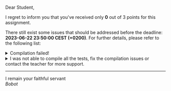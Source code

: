 Dear Student,

I regret to inform you that you've received only **0** out of 3 points for this assignment.

There still exist some issues that should be addressed before the deadline: **2023-06-22 23:50:00 CEST (+0200)**. For further details, please refer to the following list:

<details><summary>Compilation failed!</summary>##&nbsp;details&nbsp;(tip&nbsp;read&nbsp;from&nbsp;top&nbsp;to&nbsp;end):<br>```[&nbsp;16%]&nbsp;Building&nbsp;CXX&nbsp;object&nbsp;unit_tests/lib/googletest/CMakeFiles/gtest.dir/src/gtest-all.cc.o<br>In&nbsp;file&nbsp;included&nbsp;from&nbsp;/tmp/tmpjt7k3mcb/student/zaj14MyString/unit_tests/lib/googletest/include/gtest/gtest-message.h:57,<br>&nbsp;&nbsp;&nbsp;&nbsp;&nbsp;&nbsp;&nbsp;&nbsp;&nbsp;&nbsp;&nbsp;&nbsp;&nbsp;&nbsp;&nbsp;&nbsp;&nbsp;from&nbsp;/tmp/tmpjt7k3mcb/student/zaj14MyString/unit_tests/lib/googletest/include/gtest/gtest-assertion-result.h:46,<br>&nbsp;&nbsp;&nbsp;&nbsp;&nbsp;&nbsp;&nbsp;&nbsp;&nbsp;&nbsp;&nbsp;&nbsp;&nbsp;&nbsp;&nbsp;&nbsp;&nbsp;from&nbsp;/tmp/tmpjt7k3mcb/student/zaj14MyString/unit_tests/lib/googletest/include/gtest/gtest.h:64,<br>&nbsp;&nbsp;&nbsp;&nbsp;&nbsp;&nbsp;&nbsp;&nbsp;&nbsp;&nbsp;&nbsp;&nbsp;&nbsp;&nbsp;&nbsp;&nbsp;&nbsp;from&nbsp;/tmp/tmpjt7k3mcb/student/zaj14MyString/unit_tests/lib/googletest/src/gtest-all.cc:38:<br>/tmp/tmpjt7k3mcb/student/zaj14MyString/unit_tests/lib/googletest/include/gtest/internal/gtest-port.h:913:18:&nbsp;warning:&nbsp;‘class&nbsp;testing::internal::RE’&nbsp;has&nbsp;pointer&nbsp;data&nbsp;members&nbsp;[-Weffc++]<br>&nbsp;&nbsp;913&nbsp;|&nbsp;class&nbsp;GTEST_API_&nbsp;RE&nbsp;{<br>&nbsp;&nbsp;&nbsp;&nbsp;&nbsp;&nbsp;|&nbsp;&nbsp;&nbsp;&nbsp;&nbsp;&nbsp;&nbsp;&nbsp;&nbsp;&nbsp;&nbsp;&nbsp;&nbsp;&nbsp;&nbsp;&nbsp;&nbsp;&nbsp;^~<br>/tmp/tmpjt7k3mcb/student/zaj14MyString/unit_tests/lib/googletest/include/gtest/internal/gtest-port.h:913:18:&nbsp;warning:&nbsp;&nbsp;&nbsp;but&nbsp;does&nbsp;not&nbsp;declare&nbsp;‘operator=(const&nbsp;testing::internal::RE&)’&nbsp;[-Weffc++]<br>/tmp/tmpjt7k3mcb/student/zaj14MyString/unit_tests/lib/googletest/include/gtest/internal/gtest-port.h:944:15:&nbsp;note:&nbsp;pointer&nbsp;member&nbsp;‘testing::internal::RE::pattern_’&nbsp;declared&nbsp;here<br>&nbsp;&nbsp;944&nbsp;|&nbsp;&nbsp;&nbsp;const&nbsp;char*&nbsp;pattern_;<br>&nbsp;&nbsp;&nbsp;&nbsp;&nbsp;&nbsp;|&nbsp;&nbsp;&nbsp;&nbsp;&nbsp;&nbsp;&nbsp;&nbsp;&nbsp;&nbsp;&nbsp;&nbsp;&nbsp;&nbsp;&nbsp;^~~~~~~~<br>/tmp/tmpjt7k3mcb/student/zaj14MyString/unit_tests/lib/googletest/include/gtest/internal/gtest-port.h:&nbsp;In&nbsp;copy&nbsp;constructor&nbsp;‘testing::internal::RE::RE(const&nbsp;testing::internal::RE&)’:<br>/tmp/tmpjt7k3mcb/student/zaj14MyString/unit_tests/lib/googletest/include/gtest/internal/gtest-port.h:917:3:&nbsp;warning:&nbsp;‘testing::internal::RE::pattern_’&nbsp;should&nbsp;be&nbsp;initialized&nbsp;in&nbsp;the&nbsp;member&nbsp;initialization&nbsp;list&nbsp;[-Weffc++]<br>&nbsp;&nbsp;917&nbsp;|&nbsp;&nbsp;&nbsp;RE(const&nbsp;RE&&nbsp;other)&nbsp;{&nbsp;Init(other.pattern());&nbsp;}<br>&nbsp;&nbsp;&nbsp;&nbsp;&nbsp;&nbsp;|&nbsp;&nbsp;&nbsp;^~<br>/tmp/tmpjt7k3mcb/student/zaj14MyString/unit_tests/lib/googletest/include/gtest/internal/gtest-port.h:917:3:&nbsp;warning:&nbsp;‘testing::internal::RE::is_valid_’&nbsp;should&nbsp;be&nbsp;initialized&nbsp;in&nbsp;the&nbsp;member&nbsp;initialization&nbsp;list&nbsp;[-Weffc++]<br>/tmp/tmpjt7k3mcb/student/zaj14MyString/unit_tests/lib/googletest/include/gtest/internal/gtest-port.h:917:3:&nbsp;warning:&nbsp;‘testing::internal::RE::full_regex_’&nbsp;should&nbsp;be&nbsp;initialized&nbsp;in&nbsp;the&nbsp;member&nbsp;initialization&nbsp;list&nbsp;[-Weffc++]<br>/tmp/tmpjt7k3mcb/student/zaj14MyString/unit_tests/lib/googletest/include/gtest/internal/gtest-port.h:917:3:&nbsp;warning:&nbsp;‘testing::internal::RE::partial_regex_’&nbsp;should&nbsp;be&nbsp;initialized&nbsp;in&nbsp;the&nbsp;member&nbsp;initialization&nbsp;list&nbsp;[-Weffc++]<br>/tmp/tmpjt7k3mcb/student/zaj14MyString/unit_tests/lib/googletest/include/gtest/internal/gtest-port.h:&nbsp;In&nbsp;constructor&nbsp;‘testing::internal::RE::RE(const&nbsp;string&)’:<br>/tmp/tmpjt7k3mcb/student/zaj14MyString/unit_tests/lib/googletest/include/gtest/internal/gtest-port.h:920:3:&nbsp;warning:&nbsp;‘testing::internal::RE::pattern_’&nbsp;should&nbsp;be&nbsp;initialized&nbsp;in&nbsp;the&nbsp;member&nbsp;initialization&nbsp;list&nbsp;[-Weffc++]<br>&nbsp;&nbsp;920&nbsp;|&nbsp;&nbsp;&nbsp;RE(const&nbsp;::std::string&&nbsp;regex)&nbsp;{&nbsp;Init(regex.c_str());&nbsp;}&nbsp;&nbsp;//&nbsp;NOLINT<br>&nbsp;&nbsp;&nbsp;&nbsp;&nbsp;&nbsp;|&nbsp;&nbsp;&nbsp;^~<br>/tmp/tmpjt7k3mcb/student/zaj14MyString/unit_tests/lib/googletest/include/gtest/internal/gtest-port.h:920:3:&nbsp;warning:&nbsp;‘testing::internal::RE::is_valid_’&nbsp;should&nbsp;be&nbsp;initialized&nbsp;in&nbsp;the&nbsp;member&nbsp;initialization&nbsp;list&nbsp;[-Weffc++]<br>/tmp/tmpjt7k3mcb/student/zaj14MyString/unit_tests/lib/googletest/include/gtest/internal/gtest-port.h:920:3:&nbsp;warning:&nbsp;‘testing::internal::RE::full_regex_’&nbsp;should&nbsp;be&nbsp;initialized&nbsp;in&nbsp;the&nbsp;member&nbsp;initialization&nbsp;list&nbsp;[-Weffc++]<br>/tmp/tmpjt7k3mcb/student/zaj14MyString/unit_tests/lib/googletest/include/gtest/internal/gtest-port.h:920:3:&nbsp;warning:&nbsp;‘testing::internal::RE::partial_regex_’&nbsp;should&nbsp;be&nbsp;initialized&nbsp;in&nbsp;the&nbsp;member&nbsp;initialization&nbsp;list&nbsp;[-Weffc++]<br>/tmp/tmpjt7k3mcb/student/zaj14MyString/unit_tests/lib/googletest/include/gtest/internal/gtest-port.h:&nbsp;In&nbsp;constructor&nbsp;‘testing::internal::RE::RE(const&nbsp;char*)’:<br>/tmp/tmpjt7k3mcb/student/zaj14MyString/unit_tests/lib/googletest/include/gtest/internal/gtest-port.h:922:3:&nbsp;warning:&nbsp;‘testing::internal::RE::pattern_’&nbsp;should&nbsp;be&nbsp;initialized&nbsp;in&nbsp;the&nbsp;member&nbsp;initialization&nbsp;list&nbsp;[-Weffc++]<br>&nbsp;&nbsp;922&nbsp;|&nbsp;&nbsp;&nbsp;RE(const&nbsp;char*&nbsp;regex)&nbsp;{&nbsp;Init(regex);&nbsp;}&nbsp;&nbsp;//&nbsp;NOLINT<br>&nbsp;&nbsp;&nbsp;&nbsp;&nbsp;&nbsp;|&nbsp;&nbsp;&nbsp;^~<br>/tmp/tmpjt7k3mcb/student/zaj14MyString/unit_tests/lib/googletest/include/gtest/internal/gtest-port.h:922:3:&nbsp;warning:&nbsp;‘testing::internal::RE::is_valid_’&nbsp;should&nbsp;be&nbsp;initialized&nbsp;in&nbsp;the&nbsp;member&nbsp;initialization&nbsp;list&nbsp;[-Weffc++]<br>/tmp/tmpjt7k3mcb/student/zaj14MyString/unit_tests/lib/googletest/include/gtest/internal/gtest-port.h:922:3:&nbsp;warning:&nbsp;‘testing::internal::RE::full_regex_’&nbsp;should&nbsp;be&nbsp;initialized&nbsp;in&nbsp;the&nbsp;member&nbsp;initialization&nbsp;list&nbsp;[-Weffc++]<br>/tmp/tmpjt7k3mcb/student/zaj14MyString/unit_tests/lib/googletest/include/gtest/internal/gtest-port.h:922:3:&nbsp;warning:&nbsp;‘testing::internal::RE::partial_regex_’&nbsp;should&nbsp;be&nbsp;initialized&nbsp;in&nbsp;the&nbsp;member&nbsp;initialization&nbsp;list&nbsp;[-Weffc++]<br>/tmp/tmpjt7k3mcb/student/zaj14MyString/unit_tests/lib/googletest/include/gtest/internal/gtest-port.h:&nbsp;In&nbsp;constructor&nbsp;‘testing::internal::Notification::Notification()’:<br>/tmp/tmpjt7k3mcb/student/zaj14MyString/unit_tests/lib/googletest/include/gtest/internal/gtest-port.h:1237:3:&nbsp;warning:&nbsp;‘testing::internal::Notification::mu_’&nbsp;should&nbsp;be&nbsp;initialized&nbsp;in&nbsp;the&nbsp;member&nbsp;initialization&nbsp;list&nbsp;[-Weffc++]<br>&nbsp;1237&nbsp;|&nbsp;&nbsp;&nbsp;Notification()&nbsp;:&nbsp;notified_(false)&nbsp;{}<br>&nbsp;&nbsp;&nbsp;&nbsp;&nbsp;&nbsp;|&nbsp;&nbsp;&nbsp;^~~~~~~~~~~~<br>/tmp/tmpjt7k3mcb/student/zaj14MyString/unit_tests/lib/googletest/include/gtest/internal/gtest-port.h:1237:3:&nbsp;warning:&nbsp;‘testing::internal::Notification::cv_’&nbsp;should&nbsp;be&nbsp;initialized&nbsp;in&nbsp;the&nbsp;member&nbsp;initialization&nbsp;list&nbsp;[-Weffc++]<br>In&nbsp;file&nbsp;included&nbsp;from&nbsp;/tmp/tmpjt7k3mcb/student/zaj14MyString/unit_tests/lib/googletest/include/gtest/gtest-printers.h:115,<br>&nbsp;&nbsp;&nbsp;&nbsp;&nbsp;&nbsp;&nbsp;&nbsp;&nbsp;&nbsp;&nbsp;&nbsp;&nbsp;&nbsp;&nbsp;&nbsp;&nbsp;from&nbsp;/tmp/tmpjt7k3mcb/student/zaj14MyString/unit_tests/lib/googletest/include/gtest/gtest-matchers.h:48,<br>&nbsp;&nbsp;&nbsp;&nbsp;&nbsp;&nbsp;&nbsp;&nbsp;&nbsp;&nbsp;&nbsp;&nbsp;&nbsp;&nbsp;&nbsp;&nbsp;&nbsp;from&nbsp;/tmp/tmpjt7k3mcb/student/zaj14MyString/unit_tests/lib/googletest/include/gtest/internal/gtest-death-test-internal.h:47,<br>&nbsp;&nbsp;&nbsp;&nbsp;&nbsp;&nbsp;&nbsp;&nbsp;&nbsp;&nbsp;&nbsp;&nbsp;&nbsp;&nbsp;&nbsp;&nbsp;&nbsp;from&nbsp;/tmp/tmpjt7k3mcb/student/zaj14MyString/unit_tests/lib/googletest/include/gtest/gtest-death-test.h:43,<br>&nbsp;&nbsp;&nbsp;&nbsp;&nbsp;&nbsp;&nbsp;&nbsp;&nbsp;&nbsp;&nbsp;&nbsp;&nbsp;&nbsp;&nbsp;&nbsp;&nbsp;from&nbsp;/tmp/tmpjt7k3mcb/student/zaj14MyString/unit_tests/lib/googletest/include/gtest/gtest.h:65,<br>&nbsp;&nbsp;&nbsp;&nbsp;&nbsp;&nbsp;&nbsp;&nbsp;&nbsp;&nbsp;&nbsp;&nbsp;&nbsp;&nbsp;&nbsp;&nbsp;&nbsp;from&nbsp;/tmp/tmpjt7k3mcb/student/zaj14MyString/unit_tests/lib/googletest/src/gtest-all.cc:38:<br>/tmp/tmpjt7k3mcb/student/zaj14MyString/unit_tests/lib/googletest/include/gtest/internal/gtest-internal.h:&nbsp;In&nbsp;constructor&nbsp;‘testing::internal::TypedTestSuitePState::TypedTestSuitePState()’:<br>/tmp/tmpjt7k3mcb/student/zaj14MyString/unit_tests/lib/googletest/include/gtest/internal/gtest-internal.h:598:3:&nbsp;warning:&nbsp;‘testing::internal::TypedTestSuitePState::registered_tests_’&nbsp;should&nbsp;be&nbsp;initialized&nbsp;in&nbsp;the&nbsp;member&nbsp;initialization&nbsp;list&nbsp;[-Weffc++]<br>&nbsp;&nbsp;598&nbsp;|&nbsp;&nbsp;&nbsp;TypedTestSuitePState()&nbsp;:&nbsp;registered_(false)&nbsp;{}<br>&nbsp;&nbsp;&nbsp;&nbsp;&nbsp;&nbsp;|&nbsp;&nbsp;&nbsp;^~~~~~~~~~~~~~~~~~~~<br>In&nbsp;file&nbsp;included&nbsp;from&nbsp;/tmp/tmpjt7k3mcb/student/zaj14MyString/unit_tests/lib/googletest/include/gtest/internal/gtest-param-util.h:54,<br>&nbsp;&nbsp;&nbsp;&nbsp;&nbsp;&nbsp;&nbsp;&nbsp;&nbsp;&nbsp;&nbsp;&nbsp;&nbsp;&nbsp;&nbsp;&nbsp;&nbsp;from&nbsp;/tmp/tmpjt7k3mcb/student/zaj14MyString/unit_tests/lib/googletest/include/gtest/gtest-param-test.h:181,<br>&nbsp;&nbsp;&nbsp;&nbsp;&nbsp;&nbsp;&nbsp;&nbsp;&nbsp;&nbsp;&nbsp;&nbsp;&nbsp;&nbsp;&nbsp;&nbsp;&nbsp;from&nbsp;/tmp/tmpjt7k3mcb/student/zaj14MyString/unit_tests/lib/googletest/include/gtest/gtest.h:68,<br>&nbsp;&nbsp;&nbsp;&nbsp;&nbsp;&nbsp;&nbsp;&nbsp;&nbsp;&nbsp;&nbsp;&nbsp;&nbsp;&nbsp;&nbsp;&nbsp;&nbsp;from&nbsp;/tmp/tmpjt7k3mcb/student/zaj14MyString/unit_tests/lib/googletest/src/gtest-all.cc:38:<br>/tmp/tmpjt7k3mcb/student/zaj14MyString/unit_tests/lib/googletest/include/gtest/gtest-test-part.h:&nbsp;In&nbsp;constructor&nbsp;‘testing::TestPartResultArray::TestPartResultArray()’:<br>/tmp/tmpjt7k3mcb/student/zaj14MyString/unit_tests/lib/googletest/include/gtest/gtest-test-part.h:136:3:&nbsp;warning:&nbsp;‘testing::TestPartResultArray::array_’&nbsp;should&nbsp;be&nbsp;initialized&nbsp;in&nbsp;the&nbsp;member&nbsp;initialization&nbsp;list&nbsp;[-Weffc++]<br>&nbsp;&nbsp;136&nbsp;|&nbsp;&nbsp;&nbsp;TestPartResultArray()&nbsp;{}<br>&nbsp;&nbsp;&nbsp;&nbsp;&nbsp;&nbsp;|&nbsp;&nbsp;&nbsp;^~~~~~~~~~~~~~~~~~~<br>In&nbsp;file&nbsp;included&nbsp;from&nbsp;/tmp/tmpjt7k3mcb/student/zaj14MyString/unit_tests/lib/googletest/include/gtest/gtest-param-test.h:181,<br>&nbsp;&nbsp;&nbsp;&nbsp;&nbsp;&nbsp;&nbsp;&nbsp;&nbsp;&nbsp;&nbsp;&nbsp;&nbsp;&nbsp;&nbsp;&nbsp;&nbsp;from&nbsp;/tmp/tmpjt7k3mcb/student/zaj14MyString/unit_tests/lib/googletest/include/gtest/gtest.h:68,<br>&nbsp;&nbsp;&nbsp;&nbsp;&nbsp;&nbsp;&nbsp;&nbsp;&nbsp;&nbsp;&nbsp;&nbsp;&nbsp;&nbsp;&nbsp;&nbsp;&nbsp;from&nbsp;/tmp/tmpjt7k3mcb/student/zaj14MyString/unit_tests/lib/googletest/src/gtest-all.cc:38:<br>/tmp/tmpjt7k3mcb/student/zaj14MyString/unit_tests/lib/googletest/include/gtest/internal/gtest-param-util.h:&nbsp;In&nbsp;constructor&nbsp;‘testing::internal::ParameterizedTestSuiteRegistry::ParameterizedTestSuiteRegistry()’:<br>/tmp/tmpjt7k3mcb/student/zaj14MyString/unit_tests/lib/googletest/include/gtest/internal/gtest-param-util.h:694:3:&nbsp;warning:&nbsp;‘testing::internal::ParameterizedTestSuiteRegistry::test_suite_infos_’&nbsp;should&nbsp;be&nbsp;initialized&nbsp;in&nbsp;the&nbsp;member&nbsp;initialization&nbsp;list&nbsp;[-Weffc++]<br>&nbsp;&nbsp;694&nbsp;|&nbsp;&nbsp;&nbsp;ParameterizedTestSuiteRegistry()&nbsp;{}<br>&nbsp;&nbsp;&nbsp;&nbsp;&nbsp;&nbsp;|&nbsp;&nbsp;&nbsp;^~~~~~~~~~~~~~~~~~~~~~~~~~~~~~<br>In&nbsp;file&nbsp;included&nbsp;from&nbsp;/tmp/tmpjt7k3mcb/student/zaj14MyString/unit_tests/lib/googletest/src/gtest-death-test.cc:86,<br>&nbsp;&nbsp;&nbsp;&nbsp;&nbsp;&nbsp;&nbsp;&nbsp;&nbsp;&nbsp;&nbsp;&nbsp;&nbsp;&nbsp;&nbsp;&nbsp;&nbsp;from&nbsp;/tmp/tmpjt7k3mcb/student/zaj14MyString/unit_tests/lib/googletest/src/gtest-all.cc:42:<br>/tmp/tmpjt7k3mcb/student/zaj14MyString/unit_tests/lib/googletest/src/gtest-internal-inl.h:&nbsp;In&nbsp;constructor&nbsp;‘testing::internal::GTestFlagSaver::GTestFlagSaver()’:<br>/tmp/tmpjt7k3mcb/student/zaj14MyString/unit_tests/lib/googletest/src/gtest-internal-inl.h:142:3:&nbsp;warning:&nbsp;‘testing::internal::GTestFlagSaver::also_run_disabled_tests_’&nbsp;should&nbsp;be&nbsp;initialized&nbsp;in&nbsp;the&nbsp;member&nbsp;initialization&nbsp;list&nbsp;[-Weffc++]<br>&nbsp;&nbsp;142&nbsp;|&nbsp;&nbsp;&nbsp;GTestFlagSaver()&nbsp;{<br>&nbsp;&nbsp;&nbsp;&nbsp;&nbsp;&nbsp;|&nbsp;&nbsp;&nbsp;^~~~~~~~~~~~~~<br>/tmp/tmpjt7k3mcb/student/zaj14MyString/unit_tests/lib/googletest/src/gtest-internal-inl.h:142:3:&nbsp;warning:&nbsp;‘testing::internal::GTestFlagSaver::break_on_failure_’&nbsp;should&nbsp;be&nbsp;initialized&nbsp;in&nbsp;the&nbsp;member&nbsp;initialization&nbsp;list&nbsp;[-Weffc++]<br>/tmp/tmpjt7k3mcb/student/zaj14MyString/unit_tests/lib/googletest/src/gtest-internal-inl.h:142:3:&nbsp;warning:&nbsp;‘testing::internal::GTestFlagSaver::catch_exceptions_’&nbsp;should&nbsp;be&nbsp;initialized&nbsp;in&nbsp;the&nbsp;member&nbsp;initialization&nbsp;list&nbsp;[-Weffc++]<br>/tmp/tmpjt7k3mcb/student/zaj14MyString/unit_tests/lib/googletest/src/gtest-internal-inl.h:142:3:&nbsp;warning:&nbsp;‘testing::internal::GTestFlagSaver::color_’&nbsp;should&nbsp;be&nbsp;initialized&nbsp;in&nbsp;the&nbsp;member&nbsp;initialization&nbsp;list&nbsp;[-Weffc++]<br>/tmp/tmpjt7k3mcb/student/zaj14MyString/unit_tests/lib/googletest/src/gtest-internal-inl.h:142:3:&nbsp;warning:&nbsp;‘testing::internal::GTestFlagSaver::death_test_style_’&nbsp;should&nbsp;be&nbsp;initialized&nbsp;in&nbsp;the&nbsp;member&nbsp;initialization&nbsp;list&nbsp;[-Weffc++]<br>/tmp/tmpjt7k3mcb/student/zaj14MyString/unit_tests/lib/googletest/src/gtest-internal-inl.h:142:3:&nbsp;warning:&nbsp;‘testing::internal::GTestFlagSaver::death_test_use_fork_’&nbsp;should&nbsp;be&nbsp;initialized&nbsp;in&nbsp;the&nbsp;member&nbsp;initialization&nbsp;list&nbsp;[-Weffc++]<br>/tmp/tmpjt7k3mcb/student/zaj14MyString/unit_tests/lib/googletest/src/gtest-internal-inl.h:142:3:&nbsp;warning:&nbsp;‘testing::internal::GTestFlagSaver::fail_fast_’&nbsp;should&nbsp;be&nbsp;initialized&nbsp;in&nbsp;the&nbsp;member&nbsp;initialization&nbsp;list&nbsp;[-Weffc++]<br>/tmp/tmpjt7k3mcb/student/zaj14MyString/unit_tests/lib/googletest/src/gtest-internal-inl.h:142:3:&nbsp;warning:&nbsp;‘testing::internal::GTestFlagSaver::filter_’&nbsp;should&nbsp;be&nbsp;initialized&nbsp;in&nbsp;the&nbsp;member&nbsp;initialization&nbsp;list&nbsp;[-Weffc++]<br>/tmp/tmpjt7k3mcb/student/zaj14MyString/unit_tests/lib/googletest/src/gtest-internal-inl.h:142:3:&nbsp;warning:&nbsp;‘testing::internal::GTestFlagSaver::internal_run_death_test_’&nbsp;should&nbsp;be&nbsp;initialized&nbsp;in&nbsp;the&nbsp;member&nbsp;initialization&nbsp;list&nbsp;[-Weffc++]<br>/tmp/tmpjt7k3mcb/student/zaj14MyString/unit_tests/lib/googletest/src/gtest-internal-inl.h:142:3:&nbsp;warning:&nbsp;‘testing::internal::GTestFlagSaver::list_tests_’&nbsp;should&nbsp;be&nbsp;initialized&nbsp;in&nbsp;the&nbsp;member&nbsp;initialization&nbsp;list&nbsp;[-Weffc++]<br>/tmp/tmpjt7k3mcb/student/zaj14MyString/unit_tests/lib/googletest/src/gtest-internal-inl.h:142:3:&nbsp;warning:&nbsp;‘testing::internal::GTestFlagSaver::output_’&nbsp;should&nbsp;be&nbsp;initialized&nbsp;in&nbsp;the&nbsp;member&nbsp;initialization&nbsp;list&nbsp;[-Weffc++]<br>/tmp/tmpjt7k3mcb/student/zaj14MyString/unit_tests/lib/googletest/src/gtest-internal-inl.h:142:3:&nbsp;warning:&nbsp;‘testing::internal::GTestFlagSaver::brief_’&nbsp;should&nbsp;be&nbsp;initialized&nbsp;in&nbsp;the&nbsp;member&nbsp;initialization&nbsp;list&nbsp;[-Weffc++]<br>/tmp/tmpjt7k3mcb/student/zaj14MyString/unit_tests/lib/googletest/src/gtest-internal-inl.h:142:3:&nbsp;warning:&nbsp;‘testing::internal::GTestFlagSaver::print_time_’&nbsp;should&nbsp;be&nbsp;initialized&nbsp;in&nbsp;the&nbsp;member&nbsp;initialization&nbsp;list&nbsp;[-Weffc++]<br>/tmp/tmpjt7k3mcb/student/zaj14MyString/unit_tests/lib/googletest/src/gtest-internal-inl.h:142:3:&nbsp;warning:&nbsp;‘testing::internal::GTestFlagSaver::print_utf8_’&nbsp;should&nbsp;be&nbsp;initialized&nbsp;in&nbsp;the&nbsp;member&nbsp;initialization&nbsp;list&nbsp;[-Weffc++]<br>/tmp/tmpjt7k3mcb/student/zaj14MyString/unit_tests/lib/googletest/src/gtest-internal-inl.h:142:3:&nbsp;warning:&nbsp;‘testing::internal::GTestFlagSaver::random_seed_’&nbsp;should&nbsp;be&nbsp;initialized&nbsp;in&nbsp;the&nbsp;member&nbsp;initialization&nbsp;list&nbsp;[-Weffc++]<br>/tmp/tmpjt7k3mcb/student/zaj14MyString/unit_tests/lib/googletest/src/gtest-internal-inl.h:142:3:&nbsp;warning:&nbsp;‘testing::internal::GTestFlagSaver::repeat_’&nbsp;should&nbsp;be&nbsp;initialized&nbsp;in&nbsp;the&nbsp;member&nbsp;initialization&nbsp;list&nbsp;[-Weffc++]<br>/tmp/tmpjt7k3mcb/student/zaj14MyString/unit_tests/lib/googletest/src/gtest-internal-inl.h:142:3:&nbsp;warning:&nbsp;‘testing::internal::GTestFlagSaver::recreate_environments_when_repeating_’&nbsp;should&nbsp;be&nbsp;initialized&nbsp;in&nbsp;the&nbsp;member&nbsp;initialization&nbsp;list&nbsp;[-Weffc++]<br>/tmp/tmpjt7k3mcb/student/zaj14MyString/unit_tests/lib/googletest/src/gtest-internal-inl.h:142:3:&nbsp;warning:&nbsp;‘testing::internal::GTestFlagSaver::shuffle_’&nbsp;should&nbsp;be&nbsp;initialized&nbsp;in&nbsp;the&nbsp;member&nbsp;initialization&nbsp;list&nbsp;[-Weffc++]<br>/tmp/tmpjt7k3mcb/student/zaj14MyString/unit_tests/lib/googletest/src/gtest-internal-inl.h:142:3:&nbsp;warning:&nbsp;‘testing::internal::GTestFlagSaver::stack_trace_depth_’&nbsp;should&nbsp;be&nbsp;initialized&nbsp;in&nbsp;the&nbsp;member&nbsp;initialization&nbsp;list&nbsp;[-Weffc++]<br>/tmp/tmpjt7k3mcb/student/zaj14MyString/unit_tests/lib/googletest/src/gtest-internal-inl.h:142:3:&nbsp;warning:&nbsp;‘testing::internal::GTestFlagSaver::stream_result_to_’&nbsp;should&nbsp;be&nbsp;initialized&nbsp;in&nbsp;the&nbsp;member&nbsp;initialization&nbsp;list&nbsp;[-Weffc++]<br>/tmp/tmpjt7k3mcb/student/zaj14MyString/unit_tests/lib/googletest/src/gtest-internal-inl.h:142:3:&nbsp;warning:&nbsp;‘testing::internal::GTestFlagSaver::throw_on_failure_’&nbsp;should&nbsp;be&nbsp;initialized&nbsp;in&nbsp;the&nbsp;member&nbsp;initialization&nbsp;list&nbsp;[-Weffc++]<br>In&nbsp;file&nbsp;included&nbsp;from&nbsp;/tmp/tmpjt7k3mcb/student/zaj14MyString/unit_tests/lib/googletest/src/gtest-all.cc:42:<br>/tmp/tmpjt7k3mcb/student/zaj14MyString/unit_tests/lib/googletest/src/gtest-death-test.cc:&nbsp;At&nbsp;global&nbsp;scope:<br>/tmp/tmpjt7k3mcb/student/zaj14MyString/unit_tests/lib/googletest/src/gtest-death-test.cc:400:7:&nbsp;warning:&nbsp;‘class&nbsp;testing::internal::DeathTestImpl’&nbsp;has&nbsp;pointer&nbsp;data&nbsp;members&nbsp;[-Weffc++]<br>&nbsp;&nbsp;400&nbsp;|&nbsp;class&nbsp;DeathTestImpl&nbsp;:&nbsp;public&nbsp;DeathTest&nbsp;{<br>&nbsp;&nbsp;&nbsp;&nbsp;&nbsp;&nbsp;|&nbsp;&nbsp;&nbsp;&nbsp;&nbsp;&nbsp;&nbsp;^~~~~~~~~~~~~<br>/tmp/tmpjt7k3mcb/student/zaj14MyString/unit_tests/lib/googletest/src/gtest-death-test.cc:400:7:&nbsp;warning:&nbsp;&nbsp;&nbsp;but&nbsp;does&nbsp;not&nbsp;declare&nbsp;‘testing::internal::DeathTestImpl(const&nbsp;testing::internal::DeathTestImpl&)’&nbsp;[-Weffc++]<br>/tmp/tmpjt7k3mcb/student/zaj14MyString/unit_tests/lib/googletest/src/gtest-death-test.cc:400:7:&nbsp;warning:&nbsp;&nbsp;&nbsp;or&nbsp;‘operator=(const&nbsp;testing::internal::DeathTestImpl&)’&nbsp;[-Weffc++]<br>/tmp/tmpjt7k3mcb/student/zaj14MyString/unit_tests/lib/googletest/src/gtest-death-test.cc:441:21:&nbsp;note:&nbsp;pointer&nbsp;member&nbsp;‘testing::internal::DeathTestImpl::statement_’&nbsp;declared&nbsp;here<br>&nbsp;&nbsp;441&nbsp;|&nbsp;&nbsp;&nbsp;const&nbsp;char*&nbsp;const&nbsp;statement_;<br>&nbsp;&nbsp;&nbsp;&nbsp;&nbsp;&nbsp;|&nbsp;&nbsp;&nbsp;&nbsp;&nbsp;&nbsp;&nbsp;&nbsp;&nbsp;&nbsp;&nbsp;&nbsp;&nbsp;&nbsp;&nbsp;&nbsp;&nbsp;&nbsp;&nbsp;&nbsp;&nbsp;^~~~~~~~~~<br>/tmp/tmpjt7k3mcb/student/zaj14MyString/unit_tests/lib/googletest/src/gtest-death-test.cc:1151:7:&nbsp;warning:&nbsp;‘class&nbsp;testing::internal::ExecDeathTest’&nbsp;has&nbsp;pointer&nbsp;data&nbsp;members&nbsp;[-Weffc++]<br>&nbsp;1151&nbsp;|&nbsp;class&nbsp;ExecDeathTest&nbsp;:&nbsp;public&nbsp;ForkingDeathTest&nbsp;{<br>&nbsp;&nbsp;&nbsp;&nbsp;&nbsp;&nbsp;|&nbsp;&nbsp;&nbsp;&nbsp;&nbsp;&nbsp;&nbsp;^~~~~~~~~~~~~<br>/tmp/tmpjt7k3mcb/student/zaj14MyString/unit_tests/lib/googletest/src/gtest-death-test.cc:1151:7:&nbsp;warning:&nbsp;&nbsp;&nbsp;but&nbsp;does&nbsp;not&nbsp;declare&nbsp;‘testing::internal::ExecDeathTest(const&nbsp;testing::internal::ExecDeathTest&)’&nbsp;[-Weffc++]<br>/tmp/tmpjt7k3mcb/student/zaj14MyString/unit_tests/lib/googletest/src/gtest-death-test.cc:1151:7:&nbsp;warning:&nbsp;&nbsp;&nbsp;or&nbsp;‘operator=(const&nbsp;testing::internal::ExecDeathTest&)’&nbsp;[-Weffc++]<br>/tmp/tmpjt7k3mcb/student/zaj14MyString/unit_tests/lib/googletest/src/gtest-death-test.cc:1171:21:&nbsp;note:&nbsp;pointer&nbsp;member&nbsp;‘testing::internal::ExecDeathTest::file_’&nbsp;declared&nbsp;here<br>&nbsp;1171&nbsp;|&nbsp;&nbsp;&nbsp;const&nbsp;char*&nbsp;const&nbsp;file_;<br>&nbsp;&nbsp;&nbsp;&nbsp;&nbsp;&nbsp;|&nbsp;&nbsp;&nbsp;&nbsp;&nbsp;&nbsp;&nbsp;&nbsp;&nbsp;&nbsp;&nbsp;&nbsp;&nbsp;&nbsp;&nbsp;&nbsp;&nbsp;&nbsp;&nbsp;&nbsp;&nbsp;^~~~~<br>/tmp/tmpjt7k3mcb/student/zaj14MyString/unit_tests/lib/googletest/src/gtest-death-test.cc:&nbsp;In&nbsp;constructor&nbsp;‘testing::internal::Arguments::Arguments()’:<br>/tmp/tmpjt7k3mcb/student/zaj14MyString/unit_tests/lib/googletest/src/gtest-death-test.cc:1179:3:&nbsp;warning:&nbsp;‘testing::internal::Arguments::args_’&nbsp;should&nbsp;be&nbsp;initialized&nbsp;in&nbsp;the&nbsp;member&nbsp;initialization&nbsp;list&nbsp;[-Weffc++]<br>&nbsp;1179&nbsp;|&nbsp;&nbsp;&nbsp;Arguments()&nbsp;{&nbsp;args_.push_back(nullptr);&nbsp;}<br>&nbsp;&nbsp;&nbsp;&nbsp;&nbsp;&nbsp;|&nbsp;&nbsp;&nbsp;^~~~~~~~~<br>In&nbsp;file&nbsp;included&nbsp;from&nbsp;/tmp/tmpjt7k3mcb/student/zaj14MyString/unit_tests/lib/googletest/src/gtest-all.cc:45:<br>/tmp/tmpjt7k3mcb/student/zaj14MyString/unit_tests/lib/googletest/src/gtest-port.cc:&nbsp;In&nbsp;constructor&nbsp;‘testing::internal::CapturedStream::CapturedStream(int)’:<br>/tmp/tmpjt7k3mcb/student/zaj14MyString/unit_tests/lib/googletest/src/gtest-port.cc:1037:12:&nbsp;warning:&nbsp;‘testing::internal::CapturedStream::filename_’&nbsp;should&nbsp;be&nbsp;initialized&nbsp;in&nbsp;the&nbsp;member&nbsp;initialization&nbsp;list&nbsp;[-Weffc++]<br>&nbsp;1037&nbsp;|&nbsp;&nbsp;&nbsp;explicit&nbsp;CapturedStream(int&nbsp;fd)&nbsp;:&nbsp;fd_(fd),&nbsp;uncaptured_fd_(dup(fd))&nbsp;{<br>&nbsp;&nbsp;&nbsp;&nbsp;&nbsp;&nbsp;|&nbsp;&nbsp;&nbsp;&nbsp;&nbsp;&nbsp;&nbsp;&nbsp;&nbsp;&nbsp;&nbsp;&nbsp;^~~~~~~~~~~~~~<br>In&nbsp;file&nbsp;included&nbsp;from&nbsp;/tmp/tmpjt7k3mcb/student/zaj14MyString/unit_tests/lib/googletest/src/gtest-all.cc:49:<br>/tmp/tmpjt7k3mcb/student/zaj14MyString/unit_tests/lib/googletest/src/gtest.cc:&nbsp;At&nbsp;global&nbsp;scope:<br>/tmp/tmpjt7k3mcb/student/zaj14MyString/unit_tests/lib/googletest/src/gtest.cc:448:54:&nbsp;warning:&nbsp;‘operator=’&nbsp;should&nbsp;return&nbsp;a&nbsp;reference&nbsp;to&nbsp;‘*this’&nbsp;[-Weffc++]<br>&nbsp;&nbsp;448&nbsp;|&nbsp;void&nbsp;AssertHelper::operator=(const&nbsp;Message&&nbsp;message)&nbsp;const&nbsp;{<br>&nbsp;&nbsp;&nbsp;&nbsp;&nbsp;&nbsp;|&nbsp;&nbsp;&nbsp;&nbsp;&nbsp;&nbsp;&nbsp;&nbsp;&nbsp;&nbsp;&nbsp;&nbsp;&nbsp;&nbsp;&nbsp;&nbsp;&nbsp;&nbsp;&nbsp;&nbsp;&nbsp;&nbsp;&nbsp;&nbsp;&nbsp;&nbsp;&nbsp;&nbsp;&nbsp;&nbsp;&nbsp;&nbsp;&nbsp;&nbsp;&nbsp;&nbsp;&nbsp;&nbsp;&nbsp;&nbsp;&nbsp;&nbsp;&nbsp;&nbsp;&nbsp;&nbsp;&nbsp;&nbsp;&nbsp;&nbsp;&nbsp;&nbsp;&nbsp;&nbsp;^~~~~<br>/tmp/tmpjt7k3mcb/student/zaj14MyString/unit_tests/lib/googletest/src/gtest.cc:&nbsp;In&nbsp;constructor&nbsp;‘testing::internal::{anonymous}::UnitTestFilter::UnitTestFilter(const&nbsp;string&)’:<br>/tmp/tmpjt7k3mcb/student/zaj14MyString/unit_tests/lib/googletest/src/gtest.cc:753:12:&nbsp;warning:&nbsp;‘testing::internal::{anonymous}::UnitTestFilter::glob_patterns_’&nbsp;should&nbsp;be&nbsp;initialized&nbsp;in&nbsp;the&nbsp;member&nbsp;initialization&nbsp;list&nbsp;[-Weffc++]<br>&nbsp;&nbsp;753&nbsp;|&nbsp;&nbsp;&nbsp;explicit&nbsp;UnitTestFilter(const&nbsp;std::string&&nbsp;filter)&nbsp;{<br>&nbsp;&nbsp;&nbsp;&nbsp;&nbsp;&nbsp;|&nbsp;&nbsp;&nbsp;&nbsp;&nbsp;&nbsp;&nbsp;&nbsp;&nbsp;&nbsp;&nbsp;&nbsp;^~~~~~~~~~~~~~<br>/tmp/tmpjt7k3mcb/student/zaj14MyString/unit_tests/lib/googletest/src/gtest.cc:753:12:&nbsp;warning:&nbsp;‘testing::internal::{anonymous}::UnitTestFilter::exact_match_patterns_’&nbsp;should&nbsp;be&nbsp;initialized&nbsp;in&nbsp;the&nbsp;member&nbsp;initialization&nbsp;list&nbsp;[-Weffc++]<br>/tmp/tmpjt7k3mcb/student/zaj14MyString/unit_tests/lib/googletest/src/gtest.cc:&nbsp;In&nbsp;constructor&nbsp;‘testing::internal::{anonymous}::PositiveAndNegativeUnitTestFilter::PositiveAndNegativeUnitTestFilter(const&nbsp;string&)’:<br>/tmp/tmpjt7k3mcb/student/zaj14MyString/unit_tests/lib/googletest/src/gtest.cc:793:12:&nbsp;warning:&nbsp;‘testing::internal::{anonymous}::PositiveAndNegativeUnitTestFilter::positive_filter_’&nbsp;should&nbsp;be&nbsp;initialized&nbsp;in&nbsp;the&nbsp;member&nbsp;initialization&nbsp;list&nbsp;[-Weffc++]<br>&nbsp;&nbsp;793&nbsp;|&nbsp;&nbsp;&nbsp;explicit&nbsp;PositiveAndNegativeUnitTestFilter(const&nbsp;std::string&&nbsp;filter)&nbsp;{<br>&nbsp;&nbsp;&nbsp;&nbsp;&nbsp;&nbsp;|&nbsp;&nbsp;&nbsp;&nbsp;&nbsp;&nbsp;&nbsp;&nbsp;&nbsp;&nbsp;&nbsp;&nbsp;^~~~~~~~~~~~~~~~~~~~~~~~~~~~~~~~~<br>/tmp/tmpjt7k3mcb/student/zaj14MyString/unit_tests/lib/googletest/src/gtest.cc:&nbsp;In&nbsp;constructor&nbsp;‘testing::internal::{anonymous}::UnitTestFilter::UnitTestFilter()’:<br>/tmp/tmpjt7k3mcb/student/zaj14MyString/unit_tests/lib/googletest/src/gtest.cc:750:3:&nbsp;warning:&nbsp;‘testing::internal::{anonymous}::UnitTestFilter::glob_patterns_’&nbsp;should&nbsp;be&nbsp;initialized&nbsp;in&nbsp;the&nbsp;member&nbsp;initialization&nbsp;list&nbsp;[-Weffc++]<br>&nbsp;&nbsp;750&nbsp;|&nbsp;&nbsp;&nbsp;UnitTestFilter()&nbsp;=&nbsp;default;<br>&nbsp;&nbsp;&nbsp;&nbsp;&nbsp;&nbsp;|&nbsp;&nbsp;&nbsp;^~~~~~~~~~~~~~<br>/tmp/tmpjt7k3mcb/student/zaj14MyString/unit_tests/lib/googletest/src/gtest.cc:750:3:&nbsp;warning:&nbsp;‘testing::internal::{anonymous}::UnitTestFilter::exact_match_patterns_’&nbsp;should&nbsp;be&nbsp;initialized&nbsp;in&nbsp;the&nbsp;member&nbsp;initialization&nbsp;list&nbsp;[-Weffc++]<br>/tmp/tmpjt7k3mcb/student/zaj14MyString/unit_tests/lib/googletest/src/gtest.cc:&nbsp;In&nbsp;constructor&nbsp;‘testing::internal::{anonymous}::PositiveAndNegativeUnitTestFilter::PositiveAndNegativeUnitTestFilter(const&nbsp;string&)’:<br>/tmp/tmpjt7k3mcb/student/zaj14MyString/unit_tests/lib/googletest/src/gtest.cc:793:12:&nbsp;warning:&nbsp;‘testing::internal::{anonymous}::PositiveAndNegativeUnitTestFilter::negative_filter_’&nbsp;should&nbsp;be&nbsp;initialized&nbsp;in&nbsp;the&nbsp;member&nbsp;initialization&nbsp;list&nbsp;[-Weffc++]<br>&nbsp;&nbsp;793&nbsp;|&nbsp;&nbsp;&nbsp;explicit&nbsp;PositiveAndNegativeUnitTestFilter(const&nbsp;std::string&&nbsp;filter)&nbsp;{<br>&nbsp;&nbsp;&nbsp;&nbsp;&nbsp;&nbsp;|&nbsp;&nbsp;&nbsp;&nbsp;&nbsp;&nbsp;&nbsp;&nbsp;&nbsp;&nbsp;&nbsp;&nbsp;^~~~~~~~~~~~~~~~~~~~~~~~~~~~~~~~~<br>/tmp/tmpjt7k3mcb/student/zaj14MyString/unit_tests/lib/googletest/src/gtest.cc:&nbsp;In&nbsp;constructor&nbsp;‘testing::ScopedFakeTestPartResultReporter::ScopedFakeTestPartResultReporter(testing::TestPartResultArray*)’:<br>/tmp/tmpjt7k3mcb/student/zaj14MyString/unit_tests/lib/googletest/src/gtest.cc:889:1:&nbsp;warning:&nbsp;‘testing::ScopedFakeTestPartResultReporter::old_reporter_’&nbsp;should&nbsp;be&nbsp;initialized&nbsp;in&nbsp;the&nbsp;member&nbsp;initialization&nbsp;list&nbsp;[-Weffc++]<br>&nbsp;&nbsp;889&nbsp;|&nbsp;ScopedFakeTestPartResultReporter::ScopedFakeTestPartResultReporter(<br>&nbsp;&nbsp;&nbsp;&nbsp;&nbsp;&nbsp;|&nbsp;^~~~~~~~~~~~~~~~~~~~~~~~~~~~~~~~<br>/tmp/tmpjt7k3mcb/student/zaj14MyString/unit_tests/lib/googletest/src/gtest.cc:&nbsp;In&nbsp;constructor&nbsp;‘testing::ScopedFakeTestPartResultReporter::ScopedFakeTestPartResultReporter(testing::ScopedFakeTestPartResultReporter::InterceptMode,&nbsp;testing::TestPartResultArray*)’:<br>/tmp/tmpjt7k3mcb/student/zaj14MyString/unit_tests/lib/googletest/src/gtest.cc:898:1:&nbsp;warning:&nbsp;‘testing::ScopedFakeTestPartResultReporter::old_reporter_’&nbsp;should&nbsp;be&nbsp;initialized&nbsp;in&nbsp;the&nbsp;member&nbsp;initialization&nbsp;list&nbsp;[-Weffc++]<br>&nbsp;&nbsp;898&nbsp;|&nbsp;ScopedFakeTestPartResultReporter::ScopedFakeTestPartResultReporter(<br>&nbsp;&nbsp;&nbsp;&nbsp;&nbsp;&nbsp;|&nbsp;^~~~~~~~~~~~~~~~~~~~~~~~~~~~~~~~<br>/tmp/tmpjt7k3mcb/student/zaj14MyString/unit_tests/lib/googletest/src/gtest.cc:&nbsp;In&nbsp;constructor&nbsp;‘testing::internal::edit_distance::{anonymous}::InternalStrings::InternalStrings()’:<br>/tmp/tmpjt7k3mcb/student/zaj14MyString/unit_tests/lib/googletest/src/gtest.cc:1350:7:&nbsp;warning:&nbsp;‘testing::internal::edit_distance::{anonymous}::InternalStrings::ids_’&nbsp;should&nbsp;be&nbsp;initialized&nbsp;in&nbsp;the&nbsp;member&nbsp;initialization&nbsp;list&nbsp;[-Weffc++]<br>&nbsp;1350&nbsp;|&nbsp;class&nbsp;InternalStrings&nbsp;{<br>&nbsp;&nbsp;&nbsp;&nbsp;&nbsp;&nbsp;|&nbsp;&nbsp;&nbsp;&nbsp;&nbsp;&nbsp;&nbsp;^~~~~~~~~~~~~~~<br>/tmp/tmpjt7k3mcb/student/zaj14MyString/unit_tests/lib/googletest/src/gtest.cc:&nbsp;In&nbsp;function&nbsp;‘std::vector<testing::internal::edit_distance::EditType>&nbsp;testing::internal::edit_distance::CalculateOptimalEdits(const&nbsp;std::vector<std::__cxx11::basic_string<char>&nbsp;>&,&nbsp;const&nbsp;std::vector<std::__cxx11::basic_string<char>&nbsp;>&)’:<br>/tmp/tmpjt7k3mcb/student/zaj14MyString/unit_tests/lib/googletest/src/gtest.cc:1371:21:&nbsp;note:&nbsp;synthesized&nbsp;method&nbsp;‘testing::internal::edit_distance::{anonymous}::InternalStrings::InternalStrings()’&nbsp;first&nbsp;required&nbsp;here<br>&nbsp;1371&nbsp;|&nbsp;&nbsp;&nbsp;&nbsp;&nbsp;InternalStrings&nbsp;intern_table;<br>&nbsp;&nbsp;&nbsp;&nbsp;&nbsp;&nbsp;|&nbsp;&nbsp;&nbsp;&nbsp;&nbsp;&nbsp;&nbsp;&nbsp;&nbsp;&nbsp;&nbsp;&nbsp;&nbsp;&nbsp;&nbsp;&nbsp;&nbsp;&nbsp;&nbsp;&nbsp;&nbsp;^~~~~~~~~~~~<br>/tmp/tmpjt7k3mcb/student/zaj14MyString/unit_tests/lib/googletest/src/gtest.cc:&nbsp;In&nbsp;constructor&nbsp;‘testing::internal::edit_distance::{anonymous}::Hunk::Hunk(size_t,&nbsp;size_t)’:<br>/tmp/tmpjt7k3mcb/student/zaj14MyString/unit_tests/lib/googletest/src/gtest.cc:1390:3:&nbsp;warning:&nbsp;‘testing::internal::edit_distance::{anonymous}::Hunk::hunk_’&nbsp;should&nbsp;be&nbsp;initialized&nbsp;in&nbsp;the&nbsp;member&nbsp;initialization&nbsp;list&nbsp;[-Weffc++]<br>&nbsp;1390&nbsp;|&nbsp;&nbsp;&nbsp;Hunk(size_t&nbsp;left_start,&nbsp;size_t&nbsp;right_start)<br>&nbsp;&nbsp;&nbsp;&nbsp;&nbsp;&nbsp;|&nbsp;&nbsp;&nbsp;^~~~<br>/tmp/tmpjt7k3mcb/student/zaj14MyString/unit_tests/lib/googletest/src/gtest.cc:1390:3:&nbsp;warning:&nbsp;‘testing::internal::edit_distance::{anonymous}::Hunk::hunk_adds_’&nbsp;should&nbsp;be&nbsp;initialized&nbsp;in&nbsp;the&nbsp;member&nbsp;initialization&nbsp;list&nbsp;[-Weffc++]<br>/tmp/tmpjt7k3mcb/student/zaj14MyString/unit_tests/lib/googletest/src/gtest.cc:1390:3:&nbsp;warning:&nbsp;‘testing::internal::edit_distance::{anonymous}::Hunk::hunk_removes_’&nbsp;should&nbsp;be&nbsp;initialized&nbsp;in&nbsp;the&nbsp;member&nbsp;initialization&nbsp;list&nbsp;[-Weffc++]<br>/tmp/tmpjt7k3mcb/student/zaj14MyString/unit_tests/lib/googletest/src/gtest.cc:&nbsp;In&nbsp;constructor&nbsp;‘testing::TestResult::TestResult()’:<br>/tmp/tmpjt7k3mcb/student/zaj14MyString/unit_tests/lib/googletest/src/gtest.cc:2235:1:&nbsp;warning:&nbsp;‘testing::TestResult::test_properties_mutex_’&nbsp;should&nbsp;be&nbsp;initialized&nbsp;in&nbsp;the&nbsp;member&nbsp;initialization&nbsp;list&nbsp;[-Weffc++]<br>&nbsp;2235&nbsp;|&nbsp;TestResult::TestResult()<br>&nbsp;&nbsp;&nbsp;&nbsp;&nbsp;&nbsp;|&nbsp;^~~~~~~~~~<br>/tmp/tmpjt7k3mcb/student/zaj14MyString/unit_tests/lib/googletest/src/gtest.cc:2235:1:&nbsp;warning:&nbsp;‘testing::TestResult::test_part_results_’&nbsp;should&nbsp;be&nbsp;initialized&nbsp;in&nbsp;the&nbsp;member&nbsp;initialization&nbsp;list&nbsp;[-Weffc++]<br>/tmp/tmpjt7k3mcb/student/zaj14MyString/unit_tests/lib/googletest/src/gtest.cc:2235:1:&nbsp;warning:&nbsp;‘testing::TestResult::test_properties_’&nbsp;should&nbsp;be&nbsp;initialized&nbsp;in&nbsp;the&nbsp;member&nbsp;initialization&nbsp;list&nbsp;[-Weffc++]<br>/tmp/tmpjt7k3mcb/student/zaj14MyString/unit_tests/lib/googletest/src/gtest.cc:&nbsp;In&nbsp;constructor&nbsp;‘testing::TestSuite::TestSuite(const&nbsp;char*,&nbsp;const&nbsp;char*,&nbsp;testing::internal::SetUpTestSuiteFunc,&nbsp;testing::internal::TearDownTestSuiteFunc)’:<br>/tmp/tmpjt7k3mcb/student/zaj14MyString/unit_tests/lib/googletest/src/gtest.cc:2938:1:&nbsp;warning:&nbsp;‘testing::TestSuite::test_info_list_’&nbsp;should&nbsp;be&nbsp;initialized&nbsp;in&nbsp;the&nbsp;member&nbsp;initialization&nbsp;list&nbsp;[-Weffc++]<br>&nbsp;2938&nbsp;|&nbsp;TestSuite::TestSuite(const&nbsp;char*&nbsp;a_name,&nbsp;const&nbsp;char*&nbsp;a_type_param,<br>&nbsp;&nbsp;&nbsp;&nbsp;&nbsp;&nbsp;|&nbsp;^~~~~~~~~<br>/tmp/tmpjt7k3mcb/student/zaj14MyString/unit_tests/lib/googletest/src/gtest.cc:2938:1:&nbsp;warning:&nbsp;‘testing::TestSuite::test_indices_’&nbsp;should&nbsp;be&nbsp;initialized&nbsp;in&nbsp;the&nbsp;member&nbsp;initialization&nbsp;list&nbsp;[-Weffc++]<br>/tmp/tmpjt7k3mcb/student/zaj14MyString/unit_tests/lib/googletest/src/gtest.cc:2938:1:&nbsp;warning:&nbsp;‘testing::TestSuite::ad_hoc_test_result_’&nbsp;should&nbsp;be&nbsp;initialized&nbsp;in&nbsp;the&nbsp;member&nbsp;initialization&nbsp;list&nbsp;[-Weffc++]<br>/tmp/tmpjt7k3mcb/student/zaj14MyString/unit_tests/lib/googletest/src/gtest.cc:&nbsp;In&nbsp;constructor&nbsp;‘testing::internal::TestEventRepeater::TestEventRepeater()’:<br>/tmp/tmpjt7k3mcb/student/zaj14MyString/unit_tests/lib/googletest/src/gtest.cc:3754:3:&nbsp;warning:&nbsp;‘testing::internal::TestEventRepeater::listeners_’&nbsp;should&nbsp;be&nbsp;initialized&nbsp;in&nbsp;the&nbsp;member&nbsp;initialization&nbsp;list&nbsp;[-Weffc++]<br>&nbsp;3754&nbsp;|&nbsp;&nbsp;&nbsp;TestEventRepeater()&nbsp;:&nbsp;forwarding_enabled_(true)&nbsp;{}<br>&nbsp;&nbsp;&nbsp;&nbsp;&nbsp;&nbsp;|&nbsp;&nbsp;&nbsp;^~~~~~~~~~~~~~~~~<br>/tmp/tmpjt7k3mcb/student/zaj14MyString/unit_tests/lib/googletest/src/gtest.cc:&nbsp;In&nbsp;constructor&nbsp;‘testing::UnitTest::UnitTest()’:<br>/tmp/tmpjt7k3mcb/student/zaj14MyString/unit_tests/lib/googletest/src/gtest.cc:5506:1:&nbsp;warning:&nbsp;‘testing::UnitTest::mutex_’&nbsp;should&nbsp;be&nbsp;initialized&nbsp;in&nbsp;the&nbsp;member&nbsp;initialization&nbsp;list&nbsp;[-Weffc++]<br>&nbsp;5506&nbsp;|&nbsp;UnitTest::UnitTest()&nbsp;{&nbsp;impl_&nbsp;=&nbsp;new&nbsp;internal::UnitTestImpl(this);&nbsp;}<br>&nbsp;&nbsp;&nbsp;&nbsp;&nbsp;&nbsp;|&nbsp;^~~~~~~~<br>/tmp/tmpjt7k3mcb/student/zaj14MyString/unit_tests/lib/googletest/src/gtest.cc:5506:1:&nbsp;warning:&nbsp;‘testing::UnitTest::impl_’&nbsp;should&nbsp;be&nbsp;initialized&nbsp;in&nbsp;the&nbsp;member&nbsp;initialization&nbsp;list&nbsp;[-Weffc++]<br>/tmp/tmpjt7k3mcb/student/zaj14MyString/unit_tests/lib/googletest/src/gtest.cc:&nbsp;In&nbsp;constructor&nbsp;‘testing::internal::UnitTestImpl::UnitTestImpl(testing::UnitTest*)’:<br>/tmp/tmpjt7k3mcb/student/zaj14MyString/unit_tests/lib/googletest/src/gtest.cc:5527:1:&nbsp;warning:&nbsp;‘testing::internal::UnitTestImpl::original_working_dir_’&nbsp;should&nbsp;be&nbsp;initialized&nbsp;in&nbsp;the&nbsp;member&nbsp;initialization&nbsp;list&nbsp;[-Weffc++]<br>&nbsp;5527&nbsp;|&nbsp;UnitTestImpl::UnitTestImpl(UnitTest*&nbsp;parent)<br>&nbsp;&nbsp;&nbsp;&nbsp;&nbsp;&nbsp;|&nbsp;^~~~~~~~~~~~<br>/tmp/tmpjt7k3mcb/student/zaj14MyString/unit_tests/lib/googletest/src/gtest.cc:5527:1:&nbsp;warning:&nbsp;‘testing::internal::UnitTestImpl::global_test_part_result_reporter_mutex_’&nbsp;should&nbsp;be&nbsp;initialized&nbsp;in&nbsp;the&nbsp;member&nbsp;initialization&nbsp;list&nbsp;[-Weffc++]<br>/tmp/tmpjt7k3mcb/student/zaj14MyString/unit_tests/lib/googletest/src/gtest.cc:5527:1:&nbsp;warning:&nbsp;‘testing::internal::UnitTestImpl::environments_’&nbsp;should&nbsp;be&nbsp;initialized&nbsp;in&nbsp;the&nbsp;member&nbsp;initialization&nbsp;list&nbsp;[-Weffc++]<br>/tmp/tmpjt7k3mcb/student/zaj14MyString/unit_tests/lib/googletest/src/gtest.cc:5527:1:&nbsp;warning:&nbsp;‘testing::internal::UnitTestImpl::test_suites_’&nbsp;should&nbsp;be&nbsp;initialized&nbsp;in&nbsp;the&nbsp;member&nbsp;initialization&nbsp;list&nbsp;[-Weffc++]<br>/tmp/tmpjt7k3mcb/student/zaj14MyString/unit_tests/lib/googletest/src/gtest.cc:5527:1:&nbsp;warning:&nbsp;‘testing::internal::UnitTestImpl::test_suite_indices_’&nbsp;should&nbsp;be&nbsp;initialized&nbsp;in&nbsp;the&nbsp;member&nbsp;initialization&nbsp;list&nbsp;[-Weffc++]<br>/tmp/tmpjt7k3mcb/student/zaj14MyString/unit_tests/lib/googletest/src/gtest.cc:5527:1:&nbsp;warning:&nbsp;‘testing::internal::UnitTestImpl::type_parameterized_test_registry_’&nbsp;should&nbsp;be&nbsp;initialized&nbsp;in&nbsp;the&nbsp;member&nbsp;initialization&nbsp;list&nbsp;[-Weffc++]<br>In&nbsp;file&nbsp;included&nbsp;from&nbsp;/tmp/tmpjt7k3mcb/student/zaj14MyString/unit_tests/lib/googletest/include/gtest/gtest-param-test.h:181,<br>&nbsp;&nbsp;&nbsp;&nbsp;&nbsp;&nbsp;&nbsp;&nbsp;&nbsp;&nbsp;&nbsp;&nbsp;&nbsp;&nbsp;&nbsp;&nbsp;&nbsp;from&nbsp;/tmp/tmpjt7k3mcb/student/zaj14MyString/unit_tests/lib/googletest/include/gtest/gtest.h:68,<br>&nbsp;&nbsp;&nbsp;&nbsp;&nbsp;&nbsp;&nbsp;&nbsp;&nbsp;&nbsp;&nbsp;&nbsp;&nbsp;&nbsp;&nbsp;&nbsp;&nbsp;from&nbsp;/tmp/tmpjt7k3mcb/student/zaj14MyString/unit_tests/lib/googletest/src/gtest-all.cc:38:<br>/tmp/tmpjt7k3mcb/student/zaj14MyString/unit_tests/lib/googletest/include/gtest/internal/gtest-param-util.h:&nbsp;In&nbsp;constructor&nbsp;‘testing::internal::TypeParameterizedTestSuiteRegistry::TypeParameterizedTestSuiteRegistry()’:<br>/tmp/tmpjt7k3mcb/student/zaj14MyString/unit_tests/lib/googletest/include/gtest/internal/gtest-param-util.h:761:7:&nbsp;warning:&nbsp;‘testing::internal::TypeParameterizedTestSuiteRegistry::suites_’&nbsp;should&nbsp;be&nbsp;initialized&nbsp;in&nbsp;the&nbsp;member&nbsp;initialization&nbsp;list&nbsp;[-Weffc++]<br>&nbsp;&nbsp;761&nbsp;|&nbsp;class&nbsp;TypeParameterizedTestSuiteRegistry&nbsp;{<br>&nbsp;&nbsp;&nbsp;&nbsp;&nbsp;&nbsp;|&nbsp;&nbsp;&nbsp;&nbsp;&nbsp;&nbsp;&nbsp;^~~~~~~~~~~~~~~~~~~~~~~~~~~~~~~~~~<br>In&nbsp;file&nbsp;included&nbsp;from&nbsp;/tmp/tmpjt7k3mcb/student/zaj14MyString/unit_tests/lib/googletest/src/gtest-all.cc:49:<br>/tmp/tmpjt7k3mcb/student/zaj14MyString/unit_tests/lib/googletest/src/gtest.cc:&nbsp;In&nbsp;constructor&nbsp;‘testing::internal::UnitTestImpl::UnitTestImpl(testing::UnitTest*)’:<br>/tmp/tmpjt7k3mcb/student/zaj14MyString/unit_tests/lib/googletest/src/gtest.cc:5552:30:&nbsp;note:&nbsp;synthesized&nbsp;method&nbsp;‘testing::internal::TypeParameterizedTestSuiteRegistry::TypeParameterizedTestSuiteRegistry()’&nbsp;first&nbsp;required&nbsp;here<br>&nbsp;5552&nbsp;|&nbsp;&nbsp;&nbsp;&nbsp;&nbsp;&nbsp;&nbsp;catch_exceptions_(false)&nbsp;{<br>&nbsp;&nbsp;&nbsp;&nbsp;&nbsp;&nbsp;|&nbsp;&nbsp;&nbsp;&nbsp;&nbsp;&nbsp;&nbsp;&nbsp;&nbsp;&nbsp;&nbsp;&nbsp;&nbsp;&nbsp;&nbsp;&nbsp;&nbsp;&nbsp;&nbsp;&nbsp;&nbsp;&nbsp;&nbsp;&nbsp;&nbsp;&nbsp;&nbsp;&nbsp;&nbsp;&nbsp;^<br>/tmp/tmpjt7k3mcb/student/zaj14MyString/unit_tests/lib/googletest/src/gtest.cc:5527:1:&nbsp;warning:&nbsp;‘testing::internal::UnitTestImpl::ignored_parameterized_test_suites_’&nbsp;should&nbsp;be&nbsp;initialized&nbsp;in&nbsp;the&nbsp;member&nbsp;initialization&nbsp;list&nbsp;[-Weffc++]<br>&nbsp;5527&nbsp;|&nbsp;UnitTestImpl::UnitTestImpl(UnitTest*&nbsp;parent)<br>&nbsp;&nbsp;&nbsp;&nbsp;&nbsp;&nbsp;|&nbsp;^~~~~~~~~~~~<br>/tmp/tmpjt7k3mcb/student/zaj14MyString/unit_tests/lib/googletest/src/gtest.cc:5527:1:&nbsp;warning:&nbsp;‘testing::internal::UnitTestImpl::listeners_’&nbsp;should&nbsp;be&nbsp;initialized&nbsp;in&nbsp;the&nbsp;member&nbsp;initialization&nbsp;list&nbsp;[-Weffc++]<br>/tmp/tmpjt7k3mcb/student/zaj14MyString/unit_tests/lib/googletest/src/gtest.cc:5527:1:&nbsp;warning:&nbsp;‘testing::internal::UnitTestImpl::internal_run_death_test_flag_’&nbsp;should&nbsp;be&nbsp;initialized&nbsp;in&nbsp;the&nbsp;member&nbsp;initialization&nbsp;list&nbsp;[-Weffc++]<br>/tmp/tmpjt7k3mcb/student/zaj14MyString/unit_tests/lib/googletest/src/gtest.cc:5527:1:&nbsp;warning:&nbsp;‘testing::internal::UnitTestImpl::gtest_trace_stack_’&nbsp;should&nbsp;be&nbsp;initialized&nbsp;in&nbsp;the&nbsp;member&nbsp;initialization&nbsp;list&nbsp;[-Weffc++]<br>In&nbsp;file&nbsp;included&nbsp;from&nbsp;/tmp/tmpjt7k3mcb/student/zaj14MyString/unit_tests/lib/googletest/src/gtest-death-test.cc:86,<br>&nbsp;&nbsp;&nbsp;&nbsp;&nbsp;&nbsp;&nbsp;&nbsp;&nbsp;&nbsp;&nbsp;&nbsp;&nbsp;&nbsp;&nbsp;&nbsp;&nbsp;from&nbsp;/tmp/tmpjt7k3mcb/student/zaj14MyString/unit_tests/lib/googletest/src/gtest-all.cc:42:<br>/tmp/tmpjt7k3mcb/student/zaj14MyString/unit_tests/lib/googletest/src/gtest-internal-inl.h:&nbsp;In&nbsp;constructor&nbsp;‘testing::internal::TraceInfo::TraceInfo()’:<br>/tmp/tmpjt7k3mcb/student/zaj14MyString/unit_tests/lib/googletest/src/gtest-internal-inl.h:459:8:&nbsp;warning:&nbsp;‘testing::internal::TraceInfo::file’&nbsp;should&nbsp;be&nbsp;initialized&nbsp;in&nbsp;the&nbsp;member&nbsp;initialization&nbsp;list&nbsp;[-Weffc++]<br>&nbsp;&nbsp;459&nbsp;|&nbsp;struct&nbsp;TraceInfo&nbsp;{<br>&nbsp;&nbsp;&nbsp;&nbsp;&nbsp;&nbsp;|&nbsp;&nbsp;&nbsp;&nbsp;&nbsp;&nbsp;&nbsp;&nbsp;^~~~~~~~~<br>/tmp/tmpjt7k3mcb/student/zaj14MyString/unit_tests/lib/googletest/src/gtest-internal-inl.h:459:8:&nbsp;warning:&nbsp;‘testing::internal::TraceInfo::line’&nbsp;should&nbsp;be&nbsp;initialized&nbsp;in&nbsp;the&nbsp;member&nbsp;initialization&nbsp;list&nbsp;[-Weffc++]<br>/tmp/tmpjt7k3mcb/student/zaj14MyString/unit_tests/lib/googletest/src/gtest-internal-inl.h:459:8:&nbsp;warning:&nbsp;‘testing::internal::TraceInfo::message’&nbsp;should&nbsp;be&nbsp;initialized&nbsp;in&nbsp;the&nbsp;member&nbsp;initialization&nbsp;list&nbsp;[-Weffc++]<br>In&nbsp;file&nbsp;included&nbsp;from&nbsp;/tmp/tmpjt7k3mcb/student/zaj14MyString/unit_tests/lib/googletest/src/gtest-all.cc:49:<br>/tmp/tmpjt7k3mcb/student/zaj14MyString/unit_tests/lib/googletest/src/gtest.cc:&nbsp;In&nbsp;member&nbsp;function&nbsp;‘void&nbsp;testing::ScopedTrace::PushTrace(const&nbsp;char*,&nbsp;int,&nbsp;std::string)’:<br>/tmp/tmpjt7k3mcb/student/zaj14MyString/unit_tests/lib/googletest/src/gtest.cc:6831:23:&nbsp;note:&nbsp;synthesized&nbsp;method&nbsp;‘testing::internal::TraceInfo::TraceInfo()’&nbsp;first&nbsp;required&nbsp;here<br>&nbsp;6831&nbsp;|&nbsp;&nbsp;&nbsp;internal::TraceInfo&nbsp;trace;<br>&nbsp;&nbsp;&nbsp;&nbsp;&nbsp;&nbsp;|&nbsp;&nbsp;&nbsp;&nbsp;&nbsp;&nbsp;&nbsp;&nbsp;&nbsp;&nbsp;&nbsp;&nbsp;&nbsp;&nbsp;&nbsp;&nbsp;&nbsp;&nbsp;&nbsp;&nbsp;&nbsp;&nbsp;&nbsp;^~~~~<br>In&nbsp;file&nbsp;included&nbsp;from&nbsp;/tmp/tmpjt7k3mcb/student/zaj14MyString/unit_tests/lib/googletest/include/gtest/gtest.h:64,<br>&nbsp;&nbsp;&nbsp;&nbsp;&nbsp;&nbsp;&nbsp;&nbsp;&nbsp;&nbsp;&nbsp;&nbsp;&nbsp;&nbsp;&nbsp;&nbsp;&nbsp;from&nbsp;/tmp/tmpjt7k3mcb/student/zaj14MyString/unit_tests/lib/googletest/src/gtest-all.cc:38:<br>/tmp/tmpjt7k3mcb/student/zaj14MyString/unit_tests/lib/googletest/include/gtest/gtest-assertion-result.h:&nbsp;In&nbsp;instantiation&nbsp;of&nbsp;‘testing::AssertionResult::AssertionResult(const&nbsp;T&,&nbsp;typename&nbsp;std::enable_if<(!&nbsp;std::is_convertible<T,&nbsp;testing::AssertionResult>::value)>::type*)&nbsp;[with&nbsp;T&nbsp;=&nbsp;bool;&nbsp;typename&nbsp;std::enable_if<(!&nbsp;std::is_convertible<T,&nbsp;testing::AssertionResult>::value)>::type&nbsp;=&nbsp;void]’:<br>/tmp/tmpjt7k3mcb/student/zaj14MyString/unit_tests/lib/googletest/src/gtest-assertion-result.cc:60:37:&nbsp;&nbsp;&nbsp;required&nbsp;from&nbsp;here<br>/tmp/tmpjt7k3mcb/student/zaj14MyString/unit_tests/lib/googletest/include/gtest/gtest-assertion-result.h:155:12:&nbsp;warning:&nbsp;‘testing::AssertionResult::message_’&nbsp;should&nbsp;be&nbsp;initialized&nbsp;in&nbsp;the&nbsp;member&nbsp;initialization&nbsp;list&nbsp;[-Weffc++]<br>&nbsp;&nbsp;155&nbsp;|&nbsp;&nbsp;&nbsp;explicit&nbsp;AssertionResult(<br>&nbsp;&nbsp;&nbsp;&nbsp;&nbsp;&nbsp;|&nbsp;&nbsp;&nbsp;&nbsp;&nbsp;&nbsp;&nbsp;&nbsp;&nbsp;&nbsp;&nbsp;&nbsp;^~~~~~~~~~~~~~~<br>In&nbsp;file&nbsp;included&nbsp;from&nbsp;/tmp/tmpjt7k3mcb/student/zaj14MyString/unit_tests/lib/googletest/include/gtest/gtest-printers.h:115,<br>&nbsp;&nbsp;&nbsp;&nbsp;&nbsp;&nbsp;&nbsp;&nbsp;&nbsp;&nbsp;&nbsp;&nbsp;&nbsp;&nbsp;&nbsp;&nbsp;&nbsp;from&nbsp;/tmp/tmpjt7k3mcb/student/zaj14MyString/unit_tests/lib/googletest/include/gtest/gtest-matchers.h:48,<br>&nbsp;&nbsp;&nbsp;&nbsp;&nbsp;&nbsp;&nbsp;&nbsp;&nbsp;&nbsp;&nbsp;&nbsp;&nbsp;&nbsp;&nbsp;&nbsp;&nbsp;from&nbsp;/tmp/tmpjt7k3mcb/student/zaj14MyString/unit_tests/lib/googletest/include/gtest/internal/gtest-death-test-internal.h:47,<br>&nbsp;&nbsp;&nbsp;&nbsp;&nbsp;&nbsp;&nbsp;&nbsp;&nbsp;&nbsp;&nbsp;&nbsp;&nbsp;&nbsp;&nbsp;&nbsp;&nbsp;from&nbsp;/tmp/tmpjt7k3mcb/student/zaj14MyString/unit_tests/lib/googletest/include/gtest/gtest-death-test.h:43,<br>&nbsp;&nbsp;&nbsp;&nbsp;&nbsp;&nbsp;&nbsp;&nbsp;&nbsp;&nbsp;&nbsp;&nbsp;&nbsp;&nbsp;&nbsp;&nbsp;&nbsp;from&nbsp;/tmp/tmpjt7k3mcb/student/zaj14MyString/unit_tests/lib/googletest/include/gtest/gtest.h:65,<br>&nbsp;&nbsp;&nbsp;&nbsp;&nbsp;&nbsp;&nbsp;&nbsp;&nbsp;&nbsp;&nbsp;&nbsp;&nbsp;&nbsp;&nbsp;&nbsp;&nbsp;from&nbsp;/tmp/tmpjt7k3mcb/student/zaj14MyString/unit_tests/lib/googletest/src/gtest-all.cc:38:<br>/tmp/tmpjt7k3mcb/student/zaj14MyString/unit_tests/lib/googletest/include/gtest/internal/gtest-internal.h:&nbsp;In&nbsp;instantiation&nbsp;of&nbsp;‘testing::internal::FloatingPoint<RawType>::FloatingPoint(const&nbsp;RawType&)&nbsp;[with&nbsp;RawType&nbsp;=&nbsp;float]’:<br>/tmp/tmpjt7k3mcb/student/zaj14MyString/unit_tests/lib/googletest/src/gtest.cc:1669:32:&nbsp;&nbsp;&nbsp;required&nbsp;from&nbsp;‘testing::AssertionResult&nbsp;testing::internal::FloatingPointLE(const&nbsp;char*,&nbsp;const&nbsp;char*,&nbsp;RawType,&nbsp;RawType)&nbsp;[with&nbsp;RawType&nbsp;=&nbsp;float]’<br>/tmp/tmpjt7k3mcb/student/zaj14MyString/unit_tests/lib/googletest/src/gtest.cc:1698:42:&nbsp;&nbsp;&nbsp;required&nbsp;from&nbsp;here<br>/tmp/tmpjt7k3mcb/student/zaj14MyString/unit_tests/lib/googletest/include/gtest/internal/gtest-internal.h:294:12:&nbsp;warning:&nbsp;‘testing::internal::FloatingPoint<float>::u_’&nbsp;should&nbsp;be&nbsp;initialized&nbsp;in&nbsp;the&nbsp;member&nbsp;initialization&nbsp;list&nbsp;[-Weffc++]<br>&nbsp;&nbsp;294&nbsp;|&nbsp;&nbsp;&nbsp;explicit&nbsp;FloatingPoint(const&nbsp;RawType&&nbsp;x)&nbsp;{&nbsp;u_.value_&nbsp;=&nbsp;x;&nbsp;}<br>&nbsp;&nbsp;&nbsp;&nbsp;&nbsp;&nbsp;|&nbsp;&nbsp;&nbsp;&nbsp;&nbsp;&nbsp;&nbsp;&nbsp;&nbsp;&nbsp;&nbsp;&nbsp;^~~~~~~~~~~~~<br>/tmp/tmpjt7k3mcb/student/zaj14MyString/unit_tests/lib/googletest/include/gtest/internal/gtest-internal.h:&nbsp;In&nbsp;instantiation&nbsp;of&nbsp;‘testing::internal::FloatingPoint<RawType>::FloatingPoint(const&nbsp;RawType&)&nbsp;[with&nbsp;RawType&nbsp;=&nbsp;double]’:<br>/tmp/tmpjt7k3mcb/student/zaj14MyString/unit_tests/lib/googletest/src/gtest.cc:1669:32:&nbsp;&nbsp;&nbsp;required&nbsp;from&nbsp;‘testing::AssertionResult&nbsp;testing::internal::FloatingPointLE(const&nbsp;char*,&nbsp;const&nbsp;char*,&nbsp;RawType,&nbsp;RawType)&nbsp;[with&nbsp;RawType&nbsp;=&nbsp;double]’<br>/tmp/tmpjt7k3mcb/student/zaj14MyString/unit_tests/lib/googletest/src/gtest.cc:1705:43:&nbsp;&nbsp;&nbsp;required&nbsp;from&nbsp;here<br>/tmp/tmpjt7k3mcb/student/zaj14MyString/unit_tests/lib/googletest/include/gtest/internal/gtest-internal.h:294:12:&nbsp;warning:&nbsp;‘testing::internal::FloatingPoint<double>::u_’&nbsp;should&nbsp;be&nbsp;initialized&nbsp;in&nbsp;the&nbsp;member&nbsp;initialization&nbsp;list&nbsp;[-Weffc++]<br>In&nbsp;file&nbsp;included&nbsp;from&nbsp;/tmp/tmpjt7k3mcb/student/zaj14MyString/unit_tests/lib/googletest/include/gtest/gtest-param-test.h:181,<br>&nbsp;&nbsp;&nbsp;&nbsp;&nbsp;&nbsp;&nbsp;&nbsp;&nbsp;&nbsp;&nbsp;&nbsp;&nbsp;&nbsp;&nbsp;&nbsp;&nbsp;from&nbsp;/tmp/tmpjt7k3mcb/student/zaj14MyString/unit_tests/lib/googletest/include/gtest/gtest.h:68,<br>&nbsp;&nbsp;&nbsp;&nbsp;&nbsp;&nbsp;&nbsp;&nbsp;&nbsp;&nbsp;&nbsp;&nbsp;&nbsp;&nbsp;&nbsp;&nbsp;&nbsp;from&nbsp;/tmp/tmpjt7k3mcb/student/zaj14MyString/unit_tests/lib/googletest/src/gtest-all.cc:38:<br>/tmp/tmpjt7k3mcb/student/zaj14MyString/unit_tests/lib/googletest/include/gtest/internal/gtest-param-util.h:&nbsp;In&nbsp;instantiation&nbsp;of&nbsp;‘class&nbsp;testing::internal::ValuesInIteratorRangeGenerator<bool>::Iterator’:<br>/tmp/tmpjt7k3mcb/student/zaj14MyString/unit_tests/lib/googletest/include/gtest/internal/gtest-param-util.h:305:12:&nbsp;&nbsp;&nbsp;required&nbsp;from&nbsp;‘testing::internal::ParamIteratorInterface<T>*&nbsp;testing::internal::ValuesInIteratorRangeGenerator<T>::Begin()&nbsp;const&nbsp;[with&nbsp;T&nbsp;=&nbsp;bool]’<br>/tmp/tmpjt7k3mcb/student/zaj14MyString/unit_tests/lib/googletest/include/gtest/internal/gtest-param-util.h:304:30:&nbsp;&nbsp;&nbsp;required&nbsp;from&nbsp;here<br>/tmp/tmpjt7k3mcb/student/zaj14MyString/unit_tests/lib/googletest/include/gtest/internal/gtest-param-util.h:314:9:&nbsp;warning:&nbsp;‘class&nbsp;testing::internal::ValuesInIteratorRangeGenerator<bool>::Iterator’&nbsp;has&nbsp;pointer&nbsp;data&nbsp;members&nbsp;[-Weffc++]<br>&nbsp;&nbsp;314&nbsp;|&nbsp;&nbsp;&nbsp;class&nbsp;Iterator&nbsp;:&nbsp;public&nbsp;ParamIteratorInterface<T>&nbsp;{<br>&nbsp;&nbsp;&nbsp;&nbsp;&nbsp;&nbsp;|&nbsp;&nbsp;&nbsp;&nbsp;&nbsp;&nbsp;&nbsp;&nbsp;&nbsp;^~~~~~~~<br>/tmp/tmpjt7k3mcb/student/zaj14MyString/unit_tests/lib/googletest/include/gtest/internal/gtest-param-util.h:314:9:&nbsp;warning:&nbsp;&nbsp;&nbsp;but&nbsp;does&nbsp;not&nbsp;declare&nbsp;‘operator=(const&nbsp;testing::internal::ValuesInIteratorRangeGenerator<bool>::Iterator&)’&nbsp;[-Weffc++]<br>/tmp/tmpjt7k3mcb/student/zaj14MyString/unit_tests/lib/googletest/include/gtest/internal/gtest-param-util.h:360:45:&nbsp;note:&nbsp;pointer&nbsp;member&nbsp;‘testing::internal::ValuesInIteratorRangeGenerator<bool>::Iterator::base_’&nbsp;declared&nbsp;here<br>&nbsp;&nbsp;360&nbsp;|&nbsp;&nbsp;&nbsp;&nbsp;&nbsp;const&nbsp;ParamGeneratorInterface<T>*&nbsp;const&nbsp;base_;<br>&nbsp;&nbsp;&nbsp;&nbsp;&nbsp;&nbsp;|&nbsp;&nbsp;&nbsp;&nbsp;&nbsp;&nbsp;&nbsp;&nbsp;&nbsp;&nbsp;&nbsp;&nbsp;&nbsp;&nbsp;&nbsp;&nbsp;&nbsp;&nbsp;&nbsp;&nbsp;&nbsp;&nbsp;&nbsp;&nbsp;&nbsp;&nbsp;&nbsp;&nbsp;&nbsp;&nbsp;&nbsp;&nbsp;&nbsp;&nbsp;&nbsp;&nbsp;&nbsp;&nbsp;&nbsp;&nbsp;&nbsp;&nbsp;&nbsp;&nbsp;&nbsp;^~~~~<br>/tmp/tmpjt7k3mcb/student/zaj14MyString/unit_tests/lib/googletest/include/gtest/internal/gtest-param-util.h:&nbsp;In&nbsp;instantiation&nbsp;of&nbsp;‘testing::internal::ValuesInIteratorRangeGenerator<T>::Iterator::Iterator(const&nbsp;testing::internal::ParamGeneratorInterface<T>*,&nbsp;typename&nbsp;testing::internal::ValuesInIteratorRangeGenerator<T>::ContainerType::const_iterator)&nbsp;[with&nbsp;T&nbsp;=&nbsp;bool;&nbsp;typename&nbsp;testing::internal::ValuesInIteratorRangeGenerator<T>::ContainerType::const_iterator&nbsp;=&nbsp;std::vector<bool,&nbsp;std::allocator<bool>&nbsp;>::const_iterator;&nbsp;testing::internal::ValuesInIteratorRangeGenerator<T>::ContainerType&nbsp;=&nbsp;std::vector<bool,&nbsp;std::allocator<bool>&nbsp;>]’:<br>/tmp/tmpjt7k3mcb/student/zaj14MyString/unit_tests/lib/googletest/include/gtest/internal/gtest-param-util.h:305:12:&nbsp;&nbsp;&nbsp;required&nbsp;from&nbsp;‘testing::internal::ParamIteratorInterface<T>*&nbsp;testing::internal::ValuesInIteratorRangeGenerator<T>::Begin()&nbsp;const&nbsp;[with&nbsp;T&nbsp;=&nbsp;bool]’<br>/tmp/tmpjt7k3mcb/student/zaj14MyString/unit_tests/lib/googletest/include/gtest/internal/gtest-param-util.h:304:30:&nbsp;&nbsp;&nbsp;required&nbsp;from&nbsp;here<br>/tmp/tmpjt7k3mcb/student/zaj14MyString/unit_tests/lib/googletest/include/gtest/internal/gtest-param-util.h:316:5:&nbsp;warning:&nbsp;‘testing::internal::ValuesInIteratorRangeGenerator<bool>::Iterator::value_’&nbsp;should&nbsp;be&nbsp;initialized&nbsp;in&nbsp;the&nbsp;member&nbsp;initialization&nbsp;list&nbsp;[-Weffc++]<br>&nbsp;&nbsp;316&nbsp;|&nbsp;&nbsp;&nbsp;&nbsp;&nbsp;Iterator(const&nbsp;ParamGeneratorInterface<T>*&nbsp;base,<br>&nbsp;&nbsp;&nbsp;&nbsp;&nbsp;&nbsp;|&nbsp;&nbsp;&nbsp;&nbsp;&nbsp;^~~~~~~~<br>/tmp/tmpjt7k3mcb/student/zaj14MyString/unit_tests/lib/googletest/include/gtest/internal/gtest-param-util.h:&nbsp;In&nbsp;instantiation&nbsp;of&nbsp;‘testing::internal::ValuesInIteratorRangeGenerator<T>::Iterator::Iterator(const&nbsp;testing::internal::ValuesInIteratorRangeGenerator<T>::Iterator&)&nbsp;[with&nbsp;T&nbsp;=&nbsp;bool]’:<br>/tmp/tmpjt7k3mcb/student/zaj14MyString/unit_tests/lib/googletest/include/gtest/internal/gtest-param-util.h:329:14:&nbsp;&nbsp;&nbsp;required&nbsp;from&nbsp;‘testing::internal::ParamIteratorInterface<T>*&nbsp;testing::internal::ValuesInIteratorRangeGenerator<T>::Iterator::Clone()&nbsp;const&nbsp;[with&nbsp;T&nbsp;=&nbsp;bool]’<br>/tmp/tmpjt7k3mcb/student/zaj14MyString/unit_tests/lib/googletest/include/gtest/internal/gtest-param-util.h:328:32:&nbsp;&nbsp;&nbsp;required&nbsp;from&nbsp;here<br>/tmp/tmpjt7k3mcb/student/zaj14MyString/unit_tests/lib/googletest/include/gtest/internal/gtest-param-util.h:353:5:&nbsp;warning:&nbsp;‘testing::internal::ValuesInIteratorRangeGenerator<bool>::Iterator::value_’&nbsp;should&nbsp;be&nbsp;initialized&nbsp;in&nbsp;the&nbsp;member&nbsp;initialization&nbsp;list&nbsp;[-Weffc++]<br>&nbsp;&nbsp;353&nbsp;|&nbsp;&nbsp;&nbsp;&nbsp;&nbsp;Iterator(const&nbsp;Iterator&&nbsp;other)<br>&nbsp;&nbsp;&nbsp;&nbsp;&nbsp;&nbsp;|&nbsp;&nbsp;&nbsp;&nbsp;&nbsp;^~~~~~~~<br>[&nbsp;33%]&nbsp;Linking&nbsp;CXX&nbsp;static&nbsp;library&nbsp;../../../lib/libgtest.a<br>[&nbsp;33%]&nbsp;Built&nbsp;target&nbsp;gtest<br>[&nbsp;50%]&nbsp;Building&nbsp;CXX&nbsp;object&nbsp;unit_tests/lib/googletest/CMakeFiles/gtest_main.dir/src/gtest_main.cc.o<br>[&nbsp;66%]&nbsp;Linking&nbsp;CXX&nbsp;static&nbsp;library&nbsp;../../../lib/libgtest_main.a<br>[&nbsp;66%]&nbsp;Built&nbsp;target&nbsp;gtest_main<br>[&nbsp;83%]&nbsp;Building&nbsp;CXX&nbsp;object&nbsp;unit_tests/CMakeFiles/unit_tests.dir/myStringTests.cpp.o<br>In&nbsp;file&nbsp;included&nbsp;from&nbsp;/tmp/tmpjt7k3mcb/student/zaj14MyString/unit_tests/myStringTests.cpp:10:<br>/tmp/tmpjt7k3mcb/student/zaj14MyString/unit_tests/../mystring.h:73:10:&nbsp;error:&nbsp;extra&nbsp;qualification&nbsp;‘MyString::’&nbsp;on&nbsp;member&nbsp;‘capacity’&nbsp;[-fpermissive]<br>&nbsp;&nbsp;&nbsp;73&nbsp;|&nbsp;&nbsp;&nbsp;&nbsp;&nbsp;auto&nbsp;MyString::capacity()&nbsp;const{<br>&nbsp;&nbsp;&nbsp;&nbsp;&nbsp;&nbsp;|&nbsp;&nbsp;&nbsp;&nbsp;&nbsp;&nbsp;&nbsp;&nbsp;&nbsp;&nbsp;^~~~~~~~<br>make[3]:&nbsp;***&nbsp;[unit_tests/CMakeFiles/unit_tests.dir/build.make:76:&nbsp;unit_tests/CMakeFiles/unit_tests.dir/myStringTests.cpp.o]&nbsp;Error&nbsp;1<br>make[2]:&nbsp;***&nbsp;[CMakeFiles/Makefile2:318:&nbsp;unit_tests/CMakeFiles/unit_tests.dir/all]&nbsp;Error&nbsp;2<br>make[1]:&nbsp;***&nbsp;[CMakeFiles/Makefile2:325:&nbsp;unit_tests/CMakeFiles/unit_tests.dir/rule]&nbsp;Error&nbsp;2<br>make:&nbsp;***&nbsp;[Makefile:247:&nbsp;unit_tests]&nbsp;Error&nbsp;2<br>```</details>
<details><summary>I was not able to compile all the tests, fix the compilation issues or contact the teacher for more support.</summary></details>

-----------
I remain your faithful servant\
_Bobot_
